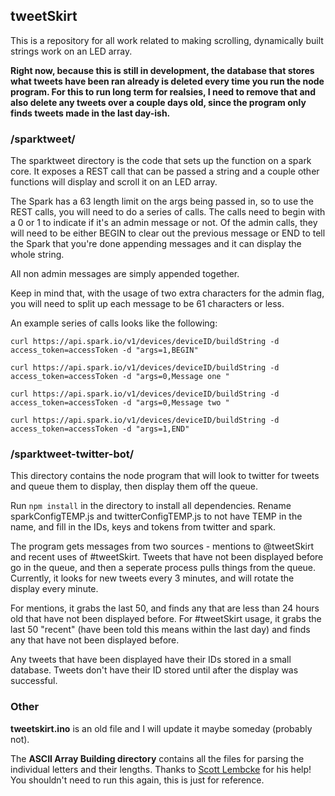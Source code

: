 ## tweetSkirt

This is a repository for all work related to making scrolling, dynamically built strings work on an LED array.

**Right now, because this is still in development, the database that stores what tweets have been ran already is deleted every time you run the node program. For this to run long term for realsies, I need to remove that and also delete any tweets over a couple days old, since the program only finds tweets made in the last day-ish.**

### /sparktweet/
The sparktweet directory is the code that sets up the function on a spark core. It exposes a REST call that can be passed a string and a couple other functions will display and scroll it on an LED array.

The Spark has a 63 length limit on the args being passed in, so to use the REST calls, you will need to do a series of calls. The calls need to begin with a 0 or 1 to indicate if it's an admin message or not. Of the admin calls, they will need to be either BEGIN to clear out the previous message or END to tell the Spark that you're done appending messages and it can display the whole string.

All non admin messages are simply appended together.

Keep in mind that, with the usage of two extra characters for the admin flag, you will need to split up each message to be 61 characters or less.

An example series of calls looks like the following:

```
curl https://api.spark.io/v1/devices/deviceID/buildString -d access_token=accessToken -d "args=1,BEGIN"

curl https://api.spark.io/v1/devices/deviceID/buildString -d access_token=accessToken -d "args=0,Message one "

curl https://api.spark.io/v1/devices/deviceID/buildString -d access_token=accessToken -d "args=0,Message two "

curl https://api.spark.io/v1/devices/deviceID/buildString -d access_token=accessToken -d "args=1,END"
```

### /sparktweet-twitter-bot/
This directory contains the node program that will look to twitter for tweets and queue them to display, then display them off the queue.

Run `npm install` in the directory to install all dependencies. Rename sparkConfigTEMP.js and twitterConfigTEMP.js to not have TEMP in the name, and fill in the IDs, keys and tokens from twitter and spark.

The program gets messages from two sources - mentions to @tweetSkirt and recent uses of #tweetSkirt. Tweets that have not been displayed before go in the queue, and then a seperate process pulls things from the queue. Currently, it looks for new tweets every 3 minutes, and will rotate the display every minute. 

For mentions, it grabs the last 50, and finds any that are less than 24 hours old that have not been displayed before. For #tweetSkirt usage, it grabs the last 50 "recent" (have been told this means within the last day) and finds any that have not been displayed before.

Any tweets that have been displayed have their IDs stored in a small database. Tweets don't have their ID stored until after the display was successful. 

### Other 
 **tweetskirt.ino** is an old file and I will update it maybe someday (probably not). 

The **ASCII Array Building directory** contains all the files for parsing the individual letters and their lengths. Thanks to [Scott Lembcke](https://github.com/slembcke) for his help! You shouldn't need to run this again, this is just for reference.